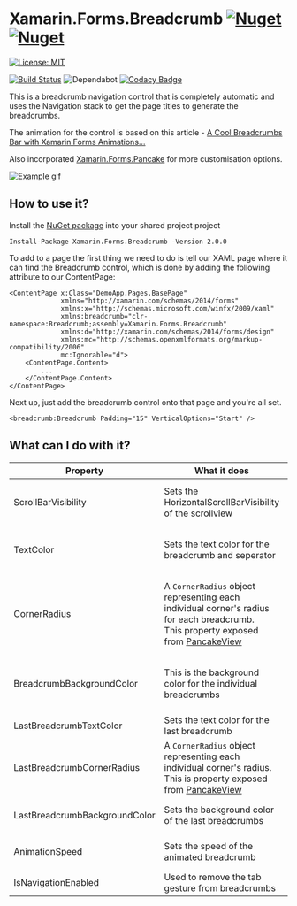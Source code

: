 # Xamarin.Forms.Breadcrumb [![Nuget](https://img.shields.io/nuget/v/Xamarin.Forms.Breadcrumb)](https://www.nuget.org/packages/Xamarin.Forms.Breadcrumb) [![Nuget](https://img.shields.io/nuget/dt/Xamarin.Forms.Breadcrumb)](https://www.nuget.org/packages/Xamarin.Forms.Breadcrumb) 

[![License: MIT](https://img.shields.io/badge/License-MIT-green.svg)](https://opensource.org/licenses/MIT)

 [![Build Status](https://dev.azure.com/ieuanwalker/Xamarin.Forms.Breadcrumb/_apis/build/status/IeuanWalker.Xamarin.Forms.Breadcrumb?branchName=master)](https://dev.azure.com/ieuanwalker/Xamarin.Forms.Breadcrumb/_build/latest?definitionId=9&branchName=master) ![Dependabot](https://api.dependabot.com/badges/status?host=github&repo=IeuanWalker/Xamarin.Forms.Breadcrumb)
[![Codacy Badge](https://api.codacy.com/project/badge/Grade/15865c5fcb684e8f821d9f87544c4f36)](https://app.codacy.com/app/ieuan.walker007/Xamarin.Forms.Breadcrumb?utm_source=github.com&utm_medium=referral&utm_content=IeuanWalker/Xamarin.Forms.Breadcrumb&utm_campaign=Badge_Grade_Dashboard)


This is a breadcrumb navigation control that is completely automatic and uses the Navigation stack to get the page titles to generate the breadcrumbs.

The animation for the control is based on this article - [A Cool Breadcrumbs Bar with Xamarin Forms Animations…](https://theconfuzedsourcecode.wordpress.com/2017/02/04/a-cool-breadcrumbs-bar-with-xamarin-forms-animations/)

Also incorporated [Xamarin.Forms.Pancake](https://github.com/sthewissen/Xamarin.Forms.PancakeView) for more customisation options.

![Example gif](https://github.com/IeuanWalker/Xamarin.Forms.Breadcrumb/blob/master/Example.gif)

## How to use it?
Install the [NuGet package](https://www.nuget.org/packages/Xamarin.Forms.Breadcrumb) into your shared project project 
```
Install-Package Xamarin.Forms.Breadcrumb -Version 2.0.0
```

To add to a page the first thing we need to do is tell our XAML page where it can find the Breadcrumb control, which is done by adding the following attribute to our ContentPage:

```xaml
<ContentPage x:Class="DemoApp.Pages.BasePage"
             xmlns="http://xamarin.com/schemas/2014/forms"
             xmlns:x="http://schemas.microsoft.com/winfx/2009/xaml"
             xmlns:breadcrumb="clr-namespace:Breadcrumb;assembly=Xamarin.Forms.Breadcrumb"
             xmlns:d="http://xamarin.com/schemas/2014/forms/design"
             xmlns:mc="http://schemas.openxmlformats.org/markup-compatibility/2006"
             mc:Ignorable="d">
    <ContentPage.Content>
        ...
    </ContentPage.Content>
</ContentPage>
```

Next up, just add the breadcrumb control onto that page and you're all set.

```xaml
<breadcrumb:Breadcrumb Padding="15" VerticalOptions="Start" />
```

## What can I do with it?

| Property | What it does | Extra info |
|---|---|---- |
| ScrollBarVisibility | Sets the HorizontalScrollBarVisibility of the scrollview | More info here [ScrollBarVisibility](https://docs.microsoft.com/en-us/dotnet/api/xamarin.forms.scrollbarvisibility?view=xamarin-forms). Default value is **ScrollBarVisibility.Never**
| TextColor | Sets the text color for the breadcrumb and seperator   | A `Color` object. <br> Default value is **black**. <br>*(doesnt include the last breadcrumb)* |
| CornerRadius | A `CornerRadius` object representing each individual corner's radius for each breadcrumb. <br> This property exposed from [PancakeView](https://github.com/sthewissen/Xamarin.Forms.PancakeView) | Uses the `CornerRadius` struct allowing you to specify individual corners. <br> Default value is **10**. <br> *(doesnt include the last breadcrumb)* |
| BreadcrumbBackgroundColor | This is the background color for the individual breadcrumbs | A `Color` object. <br> Default value is **Transparent**. <br> *(doesnt include the last breadcrumb)* |
| LastBreadcrumbTextColor | Sets the text color for the last breadcrumb | A Color object. <br> Default value is **black**. |
| LastBreadcrumbCornerRadius | A `CornerRadius` object representing each individual corner's radius. <br> This is property exposed from [PancakeView](https://github.com/sthewissen/Xamarin.Forms.PancakeView) | Uses the `CornerRadius` struct allowing you to specify individual corners. <br> Default value is **10**. |
| LastBreadcrumbBackgroundColor | Sets the background color of the last breadcrumbs |  A Color object. <br> Default value is **Transparent**. |
| AnimationSpeed | Sets the speed of the animated breadcrumb | Default value is **800**. <br> Set to 0 to disable the animation. |
| IsNavigationEnabled | Used to remove the tab gesture from breadcrumbs | Default value is **True**|



